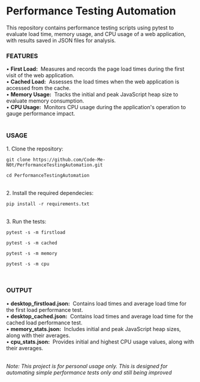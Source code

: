 # Performance Testing Automation
This repository contains performance testing scripts using pytest to evaluate load time, memory usage, and CPU usage of a web application, with results saved in JSON files for analysis.
</br>

<h3>FEATURES</h3>
• <b>First Load:</b>&nbsp Measures and records the page load times during the first visit of the web application.</br>
• <b>Cached Load:</b>&nbsp Assesses the load times when the web application is accessed from the cache.</br>
• <b>Memory Usage:</b>&nbsp Tracks the initial and peak JavaScript heap size to evaluate memory consumption.</br>
• <b>CPU Usage:</b>&nbsp Monitors CPU usage during the application's operation to gauge performance impact.
</br></br>
<h3>USAGE</h3>
1. Clone the repository:
<pre><code id="code-block">git clone https://github.com/Code-Me-N0t/PerformanceTestingAutomation.git</br>
cd PerformanceTestingAutomation</code></pre>
</br>
2. Install the required dependecies:
<pre><code id="code-block">pip install -r requirements.txt</code></pre>
</br>
3. Run the tests:
<pre><code id="code-block">pytest -s -m firstload</code></pre>
<pre><code id="code-block">pytest -s -m cached</code></pre>
<pre><code id="code-block">pytest -s -m memory</code></pre>
<pre><code id="code-block">pytest -s -m cpu</code></pre>
</br>
<h3>OUTPUT</h3>
• <b>desktop_firstload.json:</b>&nbsp Contains load times and average load time for the first load performance test.</br>
• <b>desktop_cached.json:</b>&nbsp Contains load times and average load time for the cached load performance test.</br>
• <b>memory_stats.json:</b>&nbsp Includes initial and peak JavaScript heap sizes, along with their averages.</br>
• <b>cpu_stats.json:</b>&nbsp Provides initial and highest CPU usage values, along with their averages.</br></br>
<i><p>Note: This project is for personal usage only. This is designed for automating simple performance tests only and still being improved</p></i></br>
